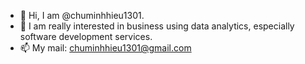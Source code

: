 - 👋 Hi, I am @chuminhhieu1301.
- 👀 I am really interested in business using data analytics, especially software development services.
- 📫 My mail: chuminhhieu1301@gmail.com 

<!---
chuminhhieu1301/chuminhhieu1301 is a ✨ special ✨ repository because its `README.md` (this file) appears on your GitHub profile.
You can click the Preview link to take a look at your changes.
--->
